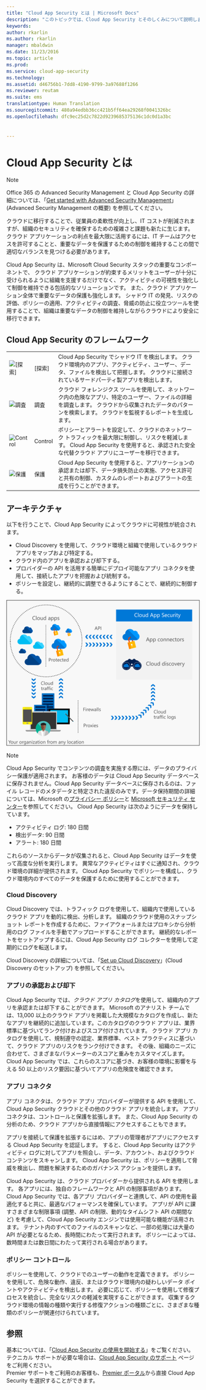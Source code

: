 ```yaml
---
title: "Cloud App Security とは | Microsoft Docs"
description: "このトピックでは、Cloud App Security とそのしくみについて説明します。"
keywords: 
author: rkarlin
ms.author: rkarlin
manager: mbaldwin
ms.date: 11/23/2016
ms.topic: article
ms.prod: 
ms.service: cloud-app-security
ms.technology: 
ms.assetid: d46756b1-7dd8-4190-9799-3a97688f1266
ms.reviewer: reutam
ms.suite: ems
translationtype: Human Translation
ms.sourcegitcommit: 480a94edbb36cc421b5ff64ea29268f0041326bc
ms.openlocfilehash: dfc9ec25d2c7822d9239685375136c1dc0d1a3bc


---
```

# <a name="what-is-cloud-app-security"></a>Cloud App Security とは

> [!NOTE]
> Office 365 の Advanced Security Management と Cloud App Security の詳細については、「[Get started with Advanced Security Management](https://support.office.com/article/Get-started-with-Advanced-Management-Security-d9ee4d67-f2b3-42b4-9c9e-c4529904990a)」(Advanced Security Management の概要) を参照してください。

クラウドに移行することで、従業員の柔軟性が向上し、IT コストが削減されますが、組織のセキュリティを確保するための複雑さと課題も新たに生じます。 クラウド アプリケーションの利点を最大限に活用するには、IT チームはアクセスを許可することと、重要なデータを保護するための制御を維持することの間で適切なバランスを見つける必要があります。  

Cloud App Security は、Microsoft Cloud Security スタックの重要なコンポーネントで、 クラウド アプリケーションが約束するメリットをユーザーが十分に受けられるように組織を支援するだけでなく、アクティビティの可視性を強化して制御を維持できる包括的なソリューションです。 また、クラウド アプリケーション全体で重要なデータの保護も強化します。 シャドウ IT の発見、リスクの評価、ポリシーの適用、アクティビティの調査、脅威の防止に役立つツールを使用することで、組織は重要なデータの制御を維持しながらクラウドにより安全に移行できます。  

## <a name="the-cloud-app-security-framework"></a>Cloud App Security のフレームワーク  

|       |   |   |
|-------|---|:---|
|![[探索]](./media/discovery-icon.png)|[探索]|Cloud App Security でシャドウ IT を検出します。 クラウド環境内のアプリ、アクティビティ、ユーザー、データ、ファイルを検出して把握します。 クラウドに接続されているサードパーティ製アプリを検出します。|
|![調査](./media/investigate-icon.png)|調査|クラウド フォレンジクス ツールを使用して、ネットワーク内の危険なアプリ、特定のユーザー、ファイルの詳細を調査します。 クラウドから収集されたデータのパターンを検索します。 クラウドを監視するレポートを生成します。|
|![Control](./media/control-icon.png)|Control|ポリシーとアラートを設定して、クラウドのネットワーク トラフィックを最大限に制御し、リスクを軽減します。 Cloud App Security を使用すると、承認された安全な代替クラウド アプリにユーザーを移行できます。|
|![保護](./media/protect-icon.png)|保護|Cloud App Security を使用すると、アプリケーションの承認または却下、データ損失防止の実施、アクセス許可と共有の制御、カスタムのレポートおよびアラートの生成を行うことができます。|


## <a name="architecture"></a>アーキテクチャ  

以下を行うことで、Cloud App Security によってクラウドに可視性が統合されます。  

-   Cloud Discovery を使用して、クラウド環境と組織で使用しているクラウド アプリをマップおよび特定する。
-   クラウド内のアプリを承認および却下する。  
-   プロバイダーの API を活用する簡単にデプロイ可能なアプリ コネクタを使用して、接続したアプリを把握および統制する。  
-   ポリシーを設定し、継続的に調整できるようにすることで、継続的に制御する。  

![Cloud App Security アーキテクチャ](./media/architecture.png)  

> [!NOTE]  
> Cloud App Security でコンテンツの調査を実施する際には、データのプライバシー保護が適用されます。 お客様のデータは Cloud App Security データベースに保存されません。Cloud App Security データベースに保存されるのは、ファイル レコードのメタデータと特定された違反のみです。データ保持期間の詳細については、Microsoft の[プライバシー ポリシー](http://go.microsoft.com/fwlink/?LinkId=512132)と [Microsoft セキュリティ センター](https://www.microsoft.com/TrustCenter/Privacy/You-are-in-control-of-your-data)を参照してください。
Cloud App Security は次のようにデータを保持しています。
>- アクティビティ ログ: 180 日間
>- 検出データ: 90 日間
>- アラート: 180 日間

これらのソースからデータが収集されると、Cloud App Security はデータを使って高度な分析を実行します。 異常なアクティビティはすぐに通知され、クラウド環境の詳細が提供されます。 Cloud App Security でポリシーを構成し、クラウド環境内のすべてのデータを保護するために使用することができます。  

### <a name="cloud-discovery"></a>Cloud Discovery  

Cloud Discovery では、トラフィック ログを使用して、組織内で使用しているクラウド アプリを動的に検出、分析します。 組織のクラウド使用のスナップショット レポートを作成するために、ファイアウォールまたはプロキシから分析用のログ ファイルを手動でアップロードすることができます。 継続的なレポートをセットアップするには、Cloud App Security ログ コレクターを使用して定期的にログを転送します。  

Cloud Discovery の詳細については、「[Set up Cloud Discovery](set-up-cloud-discovery.md)」(Cloud Discovery のセットアップ) を参照してください。

### <a name="sanctioning-and-unsanctioning-an-app"></a>アプリの承認および却下  

Cloud App Security では、*クラウド アプリ カタログ*を使用して、組織内のアプリを承認または却下することができます。 Microsoft のアナリスト チームでは、13,000 以上のクラウド アプリを掲載した大規模なカタログを作成し、新たなアプリを継続的に追加しています。このカタログのクラウド アプリは、業界標準に基づいてランク付けおよびスコア付けされています。 クラウド アプリ カタログを使用して、規制遵守の認定、業界標準、ベスト プラクティスに基づいて、クラウド アプリのリスクをランク付けできます。 その後、組織のニーズに合わせて、さまざまなパラメーターのスコアと重みをカスタマイズします。 Cloud App Security では、これらのスコアに基づき、お客様の環境に影響を与える 50 以上のリスク要因に基づいてアプリの危険度を確認できます。  

### <a name="app-connectors"></a>アプリ コネクタ  
アプリ コネクタは、クラウド アプリ プロバイダーが提供する API を使用して、Cloud App Security クラウドとその他のクラウド アプリを統合します。 アプリ コネクタは、コントロールと保護を拡張します。 また、Cloud App Security の分析のため、クラウド アプリから直接情報にアクセスすることもできます。  

アプリを接続して保護を拡張するにはめ、アプリの管理者がアプリにアクセスする Cloud App Security を認証します。 すると、Cloud App Security はアクティビティ ログに対してアプリを照会し、データ、アカウント、およびクラウド コンテンツをスキャンします。 Cloud App Security は、ポリシーを適用して脅威を検出し、問題を解決するためのガバナンス アクションを提供します。  

Cloud App Security は、クラウド プロバイダーから提供される API を使用します。 各アプリには、独自のフレームワークと API の制限事項があります。 Cloud App Security では、各アプリ プロバイダーと連携して、API の使用を最適化すると共に、最適なパフォーマンスを確保しています。 アプリが API に課すさまざまな制限事項 (調整、API の制限、動的なタイムシフト API の期間など) を考慮して、Cloud App Security エンジンでは使用可能な機能が活用されます。 テナント内のすべてのファイルのスキャンなど、一部の処理には大量の API が必要となるため、長時間にわたって実行されます。 ポリシーによっては、数時間または数日間にわたって実行される場合があります。  

### <a name="policy-control"></a>ポリシー コントロール  

ポリシーを使用して、クラウドでのユーザーの動作を定義できます。 ポリシーを使用して、危険な動作、違反、またはクラウド環境内の疑わしいデータ ポイントやアクティビティを検出します。 必要に応じて、ポリシーを使用して修復プロセスを統合し、完全なリスクの軽減を実現することができます。 収集するクラウド環境の情報の種類や実行する修復アクションの種類ごとに、さまざまな種類のポリシーが関連付けられています。  

## <a name="see-also"></a>参照  

基本については、「[Cloud App Security の使用を開始する](getting-started-with-cloud-app-security.md)」をご覧ください。    
テクニカル サポートが必要な場合は、[Cloud App Security のサポート](http://support.microsoft.com/oas/default.aspx?prid=16031) ページをご利用ください。   
Premier サポートをご利用のお客様も、[Premier ポータル](https://premier.microsoft.com/)から直接 Cloud App Security を選択することができます。   



<!--HONumber=Nov16_HO5-->



